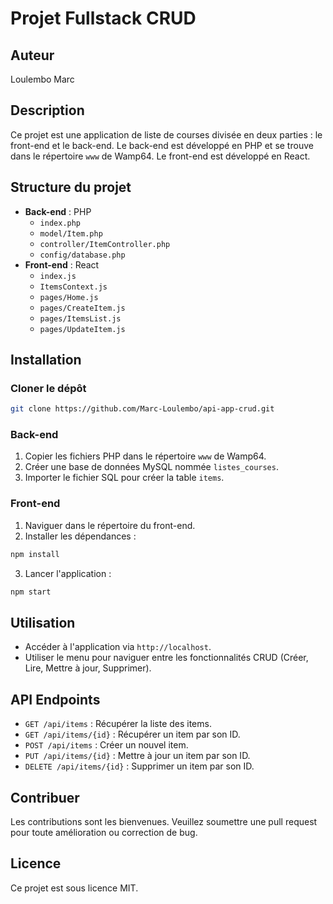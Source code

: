 # Projet Fullstack CRUD

## Auteur
Loulembo Marc

## Description
Ce projet est une application de liste de courses divisée en deux parties : le front-end et le back-end. Le back-end est développé en PHP et se trouve dans le répertoire `www` de Wamp64. Le front-end est développé en React.

## Structure du projet
- **Back-end** : PHP
    - `index.php`
    - `model/Item.php`
    - `controller/ItemController.php`
    - `config/database.php`
- **Front-end** : React
    - `index.js`
    - `ItemsContext.js`
    - `pages/Home.js`
    - `pages/CreateItem.js`
    - `pages/ItemsList.js`
    - `pages/UpdateItem.js`

## Installation

### Cloner le dépôt
```bash
git clone https://github.com/Marc-Loulembo/api-app-crud.git
```

### Back-end
1. Copier les fichiers PHP dans le répertoire `www` de Wamp64.
2. Créer une base de données MySQL nommée `listes_courses`.
3. Importer le fichier SQL pour créer la table `items`.

### Front-end
1. Naviguer dans le répertoire du front-end.
2. Installer les dépendances :
```bash
npm install
```
3. Lancer l'application :
```bash
npm start
```

## Utilisation
- Accéder à l'application via `http://localhost`.
- Utiliser le menu pour naviguer entre les fonctionnalités CRUD (Créer, Lire, Mettre à jour, Supprimer).

## API Endpoints
- `GET /api/items` : Récupérer la liste des items.
- `GET /api/items/{id}` : Récupérer un item par son ID.
- `POST /api/items` : Créer un nouvel item.
- `PUT /api/items/{id}` : Mettre à jour un item par son ID.
- `DELETE /api/items/{id}` : Supprimer un item par son ID.

## Contribuer
Les contributions sont les bienvenues. Veuillez soumettre une pull request pour toute amélioration ou correction de bug.

## Licence
Ce projet est sous licence MIT.